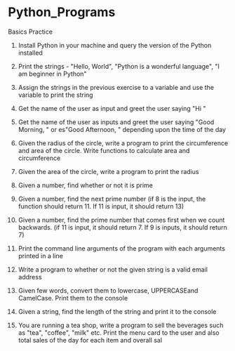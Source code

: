 # Python_Programs
Basics Practice
1.  Install Python in your machine and query the version of the Python installed
2.  Print the strings - "Hello, World", "Python is a wonderful language", "I am beginner in Python"
3.  Assign the strings in the previous exercise to a variable and use the variable to print the string
4.  Get the name of the user as input and greet the user saying "Hi <firstname>"

5.  Get the name of the user as inputs and greet the user saying "Good Morning, <firstname>" or es"Good Afternoon, <firstname>" depending upon the time of the day

6.  Given the radius of the circle, write a program to print the circumference and area of the circle. Write functions to calculate area and circumference

7.  Given the area of the circle, write a program to print the radius

8.  Given a number, find whether or not it is prime

9.  Given a number, find the next prime number (if 8 is the input, the function should return 11. If 11 is input, it should return 13)



10. Given a number, find the prime number that comes first when we count backwards. (if 11 is input, it should return 7. If 9 is inputs, it should return 7)



11. Print the command line arguments of the program with each arguments printed in a line

12. Write a program to whether or not the given string is a valid email address

13. Given few words, convert them to lowercase, UPPERCASEand CamelCase. Print them to the console

14. Given a string, find the length of the string and print it to the console

15. You are running a tea shop, write a program to sell the beverages such as "tea", "coffee", "milk" etc. Print the menu card to the user and also total sales of the day for each item and overall sal
